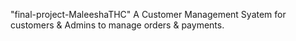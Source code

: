"final-project-MaleeshaTHC" 
A Customer Management Syatem for customers & Admins to manage orders & payments.
